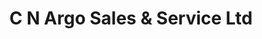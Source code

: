 ---
title: "C N Argo Sales & Service Ltd"
url: /calgary/c-n-argo-sales-und-service-ltd/
shop: Autohaus
---